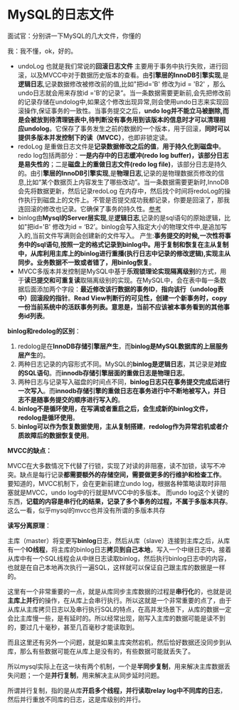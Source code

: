 # MySQL的日志文件

面试官：分别讲一下MySQL的几大文件，你懂的

我：我不懂，ok，好的。

- undoLog 也就是我们常说的**回滚日志文件** 主要用于事务中执行失败，进行回滚，以及MVCC中对于数据历史版本的查看。由**引擎层的InnoDB引擎实现**,是**逻辑日志**,记录数据修改被修改前的值,比如"把id='B' 修改为id = 'B2' ，那么undo日志就会用来存放id ='B'的记录”。当一条数据需要更新前,会先把修改前的记录存储在undolog中,如果这个修改出现异常,则会使用undo日志来实现回滚操作,保证事务的一致性。当事务提交之后，**undo log并不能立马被删除,而是会被放到待清理链表中,待判断没有事务用到该版本的信息时才可以清理相应undolog**。它保存了事务发生之前的数据的一个版本，用于回滚，**同时可以提供多版本并发控制下的读（MVCC）**，也即非锁定读。
- redoLog 是重做日志文件是**记录数据修改之后的值**，**用于持久化到磁盘中**。redo log包括两部分：**一是内存中的日志缓冲(redo log buffer)，该部分日志是易失性的**；二是**磁盘上的重做日志文件(redo log file)**，该部分日志是持久的。由引**擎层的InnoDB引擎实现**,是**物理日志**,记录的是物理数据页修改的信息,比如“某个数据页上内容发生了哪些改动”。当一条数据需要更新时,InnoDB会先将数据更新，然后记录redoLog 在内存中，然后找个时间将redoLog的操作执行到磁盘上的文件上。不管是否提交成功我都记录，你要是回滚了，那我连回滚的修改也记录。它确保了事务的持久性。[参考](https://juejin.im/post/6844903573910716430)
- binlog由**Mysql的Server层实现**,是**逻辑日志**,记录的是sql语句的原始逻辑，比如"把id='B' 修改为id = ‘B2’。binlog会写入指定大小的物理文件中,是追加写入的,当前文件写满则会创建新的文件写入。 产生:**事务提交的时候,一次性将事务中的sql语句,按照一定的格式记录到binlog中。用于复制和恢复在主从复制中，从库利用主库上的binlog进行重播(执行日志中记录的修改逻辑),实现主从同步。业务数据不一致或者错了，用binlog恢复**。 
- MVCC多版本并发控制是MySQL中基于**乐观锁理论实现隔离级别**的方式，用于**读已提交和可重复读**取隔离级别的实现。在MySQL中，会在表中每一条数据后面添加两个字段：**最近修改该行数据的事务ID**，**指向该行（undolog表中）回滚段的指针**。**Read View判断行的可见性，创建一个新事务时，copy一份当前系统中的活跃事务列表。意思是，当前不应该被本事务看到的其他事务id列表**。

**binlog和redolog的区别**：

1. redolog是在**InnoDB存储引擎层产生**，而**binlog是MySQL数据库的上层服务层产生**的。
2. 两种日志记录的内容形式不同。MySQL的**binlog是逻辑日志**，其记录是**对应的SQL语句**。而**innodb存储引擎层面的重做日志是物理日志**。
3. 两种日志与记录写入磁盘的时间点不同，**binlog日志只在事务提交完成后进行一次写入**。而**innodb存储引擎的重做日志在事务进行中不断地被写入，并日志不是随事务提交的顺序进行写入的**。
4. **binlog不是循环使用，在写满或者重启之后，会生成新的binlog文件，redolog是循环使用**。
5. **binlog可以作为恢复数据使用，主从复制搭建**，**redolog作为异常宕机或者介质故障后的数据恢复使用**。

**MVCC的缺点：**

MVCC在大多数情况下代替了行锁，实现了对读的非阻塞，读不加锁，读写不冲突。缺点是每行记录**都需要额外的存储空间，需要做更多的行维护和检查工作**。 要知道的，MVCC机制下，会在更新前建立undo log，根据各种策略读取时非阻塞就是MVCC，undo log中的行就是MVCC中的多版本。 而undo log这个关键的东西，**记载的内容是串行化的结果，记录了多个事务的过程，不属于多版本共存**。 这么一看，似乎mysql的mvcc也并没有所谓的多版本共存

**读写分离原理**：

主库（master）将变更写**binlog**日志，然后从库（slave）连接到主库之后，从库有一个**IO线程**，将主库的binlog日志**拷贝到自己本地**，写入一个中继日志中。接着从库中有一个SQL线程会从中继日志读取binlog，然后执行binlog日志中的内容，也就是在自己本地再次执行一遍SQL，这样就可以保证自己跟主库的数据是一样的。

这里有一个非常重要的一点，就是从库同步主库数据的过程是**串行化**的，也就是说**主库上并行**的操作，在从库上会串行执行。所以这就是一个非常重要的点了，由于从库从主库拷贝日志以及串行执行SQL的特点，在高并发场景下，从库的数据一定会比主库慢一些，是有延时的。所以经常出现，刚写入主库的数据可能是读不到的，要过几十毫秒，甚至几百毫秒才能读取到。

而且这里还有另外一个问题，就是如果主库突然宕机，然后恰好数据还没同步到从库，那么有些数据可能在从库上是没有的，有些数据可能就丢失了。

所以mysql实际上在这一块有两个机制，一个是**半同步复制**，用来解决主库数据丢失问题；一个是**并行复制**，用来解决主从同步延时问题。

所谓并行复制，指的是从库**开启多个线程，并行读取relay log中不同库的日志**，然后并行重放不同库的日志，这是库级别的并行。